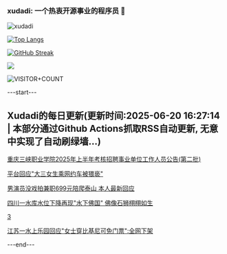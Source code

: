### xudadi: 一个热衷开源事业的程序员 👋

![xudadi](https://github-readme-stats-git-masterorgs-github-readme-stats-team.vercel.app/api?username=xudadi)

[![Top Langs](https://github-readme-stats.vercel.app/api/top-langs/?username=xudadi)](https://github.com/anuraghazra/github-readme-stats)

[![GitHub Streak](https://streak-stats.demolab.com?user=xudadi&locale=zh_Hans)](https://git.io/streak-stats)

![](https://raw.githubusercontent.com/xudadi/xudadi/main/assets/github-contribution-grid-snake.svg)

![VISITOR+COUNT](https://komarev.com/ghpvc/?username=xudadi&label=VISITOR+COUNT)


---start---

## Xudadi的每日更新(更新时间:2025-06-20 16:27:14 | 本部分通过Github Actions抓取RSS自动更新, 无意中实现了自动刷绿墙...)

[重庆三峡职业学院2025年上半年考核招聘事业单位工作人员公告(第二批)](https://www.gongkaoleida.com/article/2463374)

[平台回应"大三女生乘网约车被猥亵"](https://m.163.com/news/article/K2EPFA1N051492T3.html)

[男演员没戏拍兼职699元陪爬泰山 本人最新回应](https://m.163.com/news/article/K2EN0RR1051492T3.html)

[四川一水库水位下降再现"水下佛国" 佛像石狮栩栩如生](https://m.163.com/news/article/K2EGIA3N051492T3.html)

[3](https://m.163.com/touch/news/sub/domestic)

[江苏一水上乐园回应"女士穿比基尼可免门票":全网下架](https://m.163.com/news/article/K2EFM5P40550B6IS.html)

---end---
